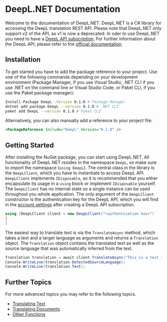 # DeepL.NET Documentation

Welcome to the documentation of DeepL.NET. DeepL.NET is a C# library for accessing the DeepL translation REST API. Please note that DeepL.NET only support v2 of the API, as v1 is now a deprecated. In oder to use DeepL.NET you need to have a [DeepL API subscription](https://www.deepl.com/pro.html#developer). For further information about the DeepL API, please refer to the [official documentation](https://www.deepl.com/docs-api/introduction/).

## Installation

To get started you have to add the package reference to your project. Use one of the following commands depending on your development environment (Package Manager, if you use Visual Studio, .NET CLI if you use .NET on the command line or Visual Studio Code, or Paket CLI, if you use the Paket package manager):

```bash
Install-Package DeepL -Version 0.1.0 # Package Manager
dotnet add package DeepL --version 0.1.0 # .NET CLI
paket add DeepL --version 0.1.0 # Paket CLI
```

Alternatively, you can also manually add a reference to your project file:

```xml
<PackageReference Include="DeepL" Version="0.1.0" />
```

## Getting Started

After installing the NuGet package, you can start using DeepL.NET. All functionality of DeepL.NET resides in the namespace `DeepL`, so make sure to import the namespace (`using DeepL`). The central class in the library is the `DeepLClient`, which you have to instantiate to access DeepL API. `DeepLClient` implements `IDisposable`, so it is recommended that you either encapsulate its usage in a `using` block or implement `IDisposable` yourself. The `DeepLClient` has no internal state so a single instance can be used throughout you whole application. The only argument of the `DeepLClient` constructor is the authentication key for the DeepL API, which you will find in the [account settings](https://www.deepl.com/pro-account.html) after creating a DeepL API subscription.

```csharp
using (DeepLClient client = new DeepLClient("<authentication key>")
{
}
```

The easiest way to translate text is via the `TranslateAsync` method, which takes a text and a target language as arguments and returns a `Translation` object. The `Translation` object contains the translated text as well as the source language that was automatically inferred from the text.

```csharp
Translation translation = await client.TranslateAsync("This is a test sentence.", Language.German);
Console.WriteLine(translation.DetectedSourceLanguage);
Console.WriteLine(translation.Text);
```

## Further Topics

For more advanced topics you may refer to the following topics.

- [Translating Text](https://github.com/lecode-official/deepl-dotnet/blob/master/documentation/translating-text.md)
- [Translating Documents](https://github.com/lecode-official/deepl-dotnet/blob/master/documentation/translating-documents.md)
- [Other Functions](https://github.com/lecode-official/deepl-dotnet/blob/master/documentation/other-functions.md)

